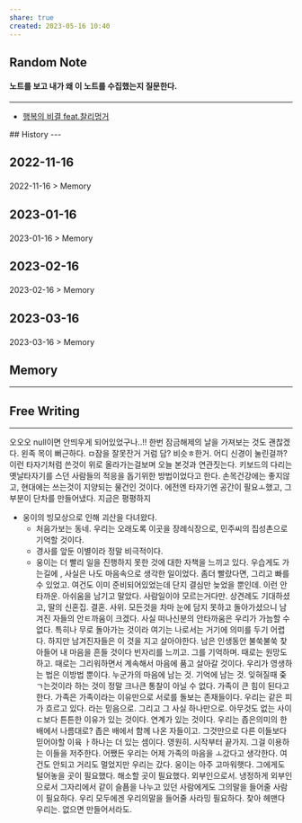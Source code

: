 ```yaml
---
share: true
created: 2023-05-16 10:40
---
```


## Random Note
#### 노트를 보고 내가 왜 이 노트를 수집했는지 질문한다.
---
<p><span><ul>
<li><a data-tooltip-position="top" aria-label="Infinity Drawer/행복의 비결 feat.찰리멍거.md" data-href="Infinity Drawer/행복의 비결 feat.찰리멍거.md" href="Infinity Drawer/행복의 비결 feat.찰리멍거.md" class="internal-link" target="_blank" rel="noopener">행복의 비결 feat.찰리멍거</a></li>
</ul></span></p>
## History
---
<h2><span><p>2022-11-16</p></span></h2><p><span><p><span alt="2022-11-16 > Memory" src="2022-11-16#Memory" class="internal-embed">2022-11-16 &gt; Memory</span></p></span></p><h2><span><p>2023-01-16</p></span></h2><p><span><p><span alt="2023-01-16 > Memory" src="2023-01-16#Memory" class="internal-embed">2023-01-16 &gt; Memory</span></p></span></p><h2><span><p>2023-02-16</p></span></h2><p><span><p><span alt="2023-02-16 > Memory" src="2023-02-16#Memory" class="internal-embed">2023-02-16 &gt; Memory</span></p></span></p><h2><span><p>2023-03-16</p></span></h2><p><span><p><span alt="2023-03-16 > Memory" src="2023-03-16#Memory" class="internal-embed">2023-03-16 &gt; Memory</span></p></span></p>


## Memory
---




## Free Writing
---
오오오 null이면 안띄우게 되어있었구나..!!
한번 잠금해제의 날을 가져보는 것도 괜찮겠다.
왼족 목이 뻐근하다. ㅁ잠을 잘못잔거 거럼
담? 비슷ㅎ한거. 어디 신경이 눌린걸까?
이런 타자기처럼 쓴것이 위로 올라가는걸보며 오늘 본것과 연관짓는다.
키보드의 다리는 옛날타자기를  스던 사람들의 적응을 돕기위한 방법이었다고 한다.
손목건강에는 좋지않고, 현대에는 쓰는것이 지양되는 물건인 것이다.
에전엔 타자기엔 공간이 필요ㅗ했고, 그부분이 단차를 만들어냈다. 지금은 평평하지
- 웅이의 빙모상으로 인해 괴산을 다녀왔다.
	- 처음가보는 동네. 우리는 오래도록 이곳을 장례식장으로, 민주씨의 집성촌으로 기억할 것이다.
	- 경사를 앞둔 이별이라 정말 비극적이다.
	- 웅이는 더 빨리 일을 진행하지 못한 것에 대한 자책을 느끼고 있다.
우습게도 가는길에 , 사실은 나도 마음속으로 생각한 일이었다. 좀더 빨랐다면, 그리고 빠를 수 있었고. 여건도 이미 준비되어있었는데 단지 결심만 늦었을 뿐인데. 이런 안타까운. 아쉬움을 남기고 말았다. 사람일이야 모르는거다만.
상견례도 기대하셨고, 딸의 신혼집. 결혼. 사위.
모든것을 차마 눈에 담지 못하고 돌아가셨으니 남겨진 자들의 안ㅌ까움이 크겠다.
사실 떠나신분의 안타까움은 우리가 가늠할 수 없다.
특히나 무로 돌아가는 것이라 여기는 나로서는 거기에 의미를 두기 어렵다.
하지만 남겨진자들은 이 것을 지고 살아야한다.
남은 인생동안 불쑥불쑥 찾아들어 내 마음을 흔들 것이다
빈자리를 느끼고. 그를 기억하며. 
때로는 원망도 하고. 때로는 그리워하면서 계속해서 마음에 품고 살아갈 것이다.
우리가 영생하는 법은 이방법 뿐이다. 
누군가의 마음에 남는 것. 기억에 남는 것. 
잊혀질때 줒ㄱ는것이라 하는 것이 정말 크나큰 통찰이 아닐 수 없다.
가족이 큰 힘이 된다고 한다.
가족은 가족이라는 이유만으로 서로를 돌보는 존재들이다.
우리는 같은 피가 흐르고 있다. 라는 믿음으로. 그리고 그 사실 하나만으로.
아무것도 없는 사이ㄷ보다 튼튼한 이유가 있는 것이다. 연계가 있는 것이다. 우리는 좁은의미의 한배에서 나름대로? 좁은 배에서 함께 나온 자들이고. 그것만으로 다른 이들보다 믿어야할 이육 ㅏ하나는 더 있는 셈이다. 영원히. 시작부터 끝가지.
그걸 이용하는 이들을 저주한다.
어쨌든 우리는 어제 가족의 마음을 ㅗ갔다고 생각한다.
여건도 안되고 거리도 멀었지만 우리는 갔다.
웅이는 아주 고마워햇다.
그에게도 털어놓을 곳이 필요했다. 해소할 곳이 필요했다.
외부인으로서. 냉정하게 외부인으로서 그자리에서 같이 슬픔을 나누고 있던 사람에게도 
그의말을 들어줄 사람이 필요하다.
우리 모두에겐 우리의말을 들어줄 사라밍 필요하다. 찾아 헤맨다 우리는.
없으면 만들어서라도.

